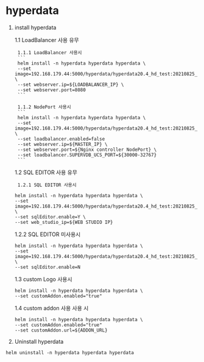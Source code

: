 # hyperdata

1. install hyperdata

    1.1 LoadBalancer 사용 유무

        1.1.1 LoadBalancer 사용시
        ```
        helm install -n hyperdata hyperdata hyperdata \
        --set image=192.168.179.44:5000/hyperdata/hyperdata20.4_hd_test:20210825_v1 \
        --set webserver.ip=${LOADBALANCER_IP} \
        --set webserver.port=8080
        ```
    
        1.1.2 NodePort 사용시
        ```
        helm install -n hyperdata hyperdata hyperdata \
        --set image=192.168.179.44:5000/hyperdata/hyperdata20.4_hd_test:20210825_v1 \
        --set loadbalancer.enabled=false
        --set webserver.ip=${MASTER_IP} \
        --set webserver.port=${Nginx controller NodePort} \
        --set loadbalancer.SUPERVDB_UCS_PORT=${30000-32767}
        ```

    1.2 SQL EDITOR 사용 유무

        1.2.1 SQL EDITOR 사용시
	```
	helm install -n hyperdata hyperdata hyperdata \ 
	--set image=192.168.179.44:5000/hyperdata/hyperdata20.4_hd_test:20210825_v1 \
	--set sqlEditor.enable=Y \
	--set web_studio_ip=${WEB STUDIO IP}
	```

	1.2.2 SQL EDITOR 미사용시
	```
	helm install -n hyperdata hyperdata hyperdata \ 
	--set image=192.168.179.44:5000/hyperdata/hyperdata20.4_hd_test:20210825_v1 \
	--set sqlEditor.enable=N
	```

    1.3 custom Logo 사용시
    ```
    helm install -n hyperdata hyperdata hyperdata \ 
    --set customAddon.enabled="true"
    ```

    1.4 custom addon 사용 사용 시
    ```
    helm install -n hyperdata hyperdata hyperdata \ 
    --set customAddon.enabled="true"
    --set customAddon.url=${ADDON_URL}
    ```

2. Uninstall hyperdata
```
helm uninstall -n hyperdata hyperdata hyperdata
```
